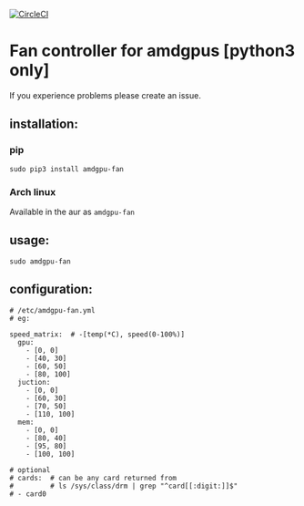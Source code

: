 [![CircleCI](https://circleci.com/gh/chestm007/amdgpu-fan.svg?style=svg)](https://circleci.com/gh/chestm007/amdgpu-fan)  

# Fan controller for amdgpus [python3 only]

If you experience problems please create an issue.

## installation:
### pip
`sudo pip3 install amdgpu-fan`

### Arch linux
Available in the aur as `amdgpu-fan`

## usage:  
`sudo amdgpu-fan`  

## configuration:
```
# /etc/amdgpu-fan.yml
# eg:

speed_matrix:  # -[temp(*C), speed(0-100%)]
  gpu:
    - [0, 0]
    - [40, 30]
    - [60, 50]
    - [80, 100]
  juction:
    - [0, 0]
    - [60, 30]
    - [70, 50]
    - [110, 100]
  mem:
    - [0, 0]
    - [80, 40]
    - [95, 80]
    - [100, 100]

# optional
# cards:  # can be any card returned from 
#         # ls /sys/class/drm | grep "^card[[:digit:]]$"
# - card0
```


